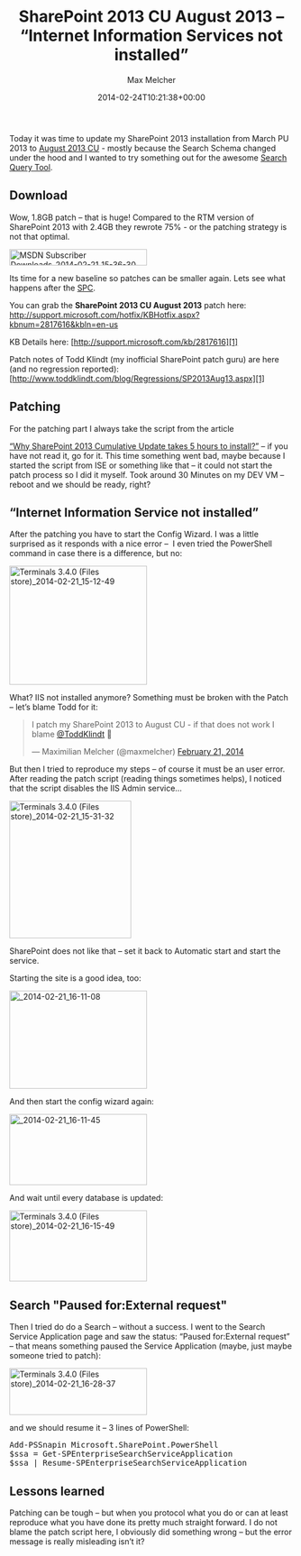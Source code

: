 ﻿---
title: SharePoint 2013 CU August 2013 – “Internet Information Services not installed”
author: Max Melcher
aliases:
   - "/post/2014-02-24-sharepoint-2013-cu-august-2013-internet-information-services-installed/"
2014: "02"
type: post
date: 2014-02-24T10:21:38+00:00
url: /2014/02/sharepoint-2013-cu-august-2013-internet-information-services-installed/
yourls_shorturl:
  - http://melcher.it/s/1S
categories:
  - ITPro
  - SharePoint 2013

---
Today it was time to update my SharePoint 2013 installation from March PU 2013 to [August 2013 CU][1] - mostly because the Search Schema changed under the hood and I wanted to try something out for the awesome [Search Query Tool][2].

## Download

Wow, 1.8GB patch – that is huge! Compared to the RTM version of SharePoint 2013 with 2.4GB they rewrote 75% - or the patching strategy is not that optimal.

[<img style="background-image: none; padding-top: 0px; padding-left: 0px; display: inline; padding-right: 0px; border: 0px;" title="MSDN Subscriber Downloads_2014-02-21_15-36-30" alt="MSDN Subscriber Downloads_2014-02-21_15-36-30" src="http://melcher.it/wp-content/uploads/MSDN-Subscriber-Downloads_2014-02-21_15-36-30_thumb.png" width="244" height="29" border="0" />][3]

Its time for a new baseline so patches can be smaller again. Lets see what happens after the [SPC][4].

You can grab the **SharePoint 2013 CU August 2013** patch here: <http://support.microsoft.com/hotfix/KBHotfix.aspx?kbnum=2817616&kbln=en-us>

KB Details here: [http://support.microsoft.com/kb/2817616][1]

Patch notes of Todd Klindt (my inofficial SharePoint patch guru) are here (and no regression reported): [http://www.toddklindt.com/blog/Regressions/SP2013Aug13.aspx][1]

## Patching

For the patching part I always take the script from the article

[“Why SharePoint 2013 Cumulative Update takes 5 hours to install?”][5] – if you have not read it, go for it. This time something went bad, maybe because I started the script from ISE or something like that – it could not start the patch process so I did it myself. Took around 30 Minutes on my DEV VM – reboot and we should be ready, right?

## “Internet Information Service not installed”

After the patching you have to start the Config Wizard. I was a little surprised as it responds with a nice error –  I even tried the PowerShell command in case there is a difference, but no:

[<img style="background-image: none; padding-top: 0px; padding-left: 0px; display: inline; padding-right: 0px; border-width: 0px;" title="Terminals 3.4.0 (Files store)_2014-02-21_15-12-49" alt="Terminals 3.4.0 (Files store)_2014-02-21_15-12-49" src="http://melcher.it/wp-content/uploads/Terminals-3.4.0-Files-store_2014-02-21_15-12-49_thumb.png" width="244" height="211" border="0" />][6]

What? IIS not installed anymore? Something must be broken with the Patch – let’s blame Todd for it:

<blockquote class="twitter-tweet" width="500">
  <p>
    I patch my SharePoint 2013 to August CU - if that does not work I blame <a href="https://twitter.com/ToddKlindt">@ToddKlindt</a> 🙂
  </p>
  
  <p>
    &mdash; Maximilian Melcher (@maxmelcher) <a href="https://twitter.com/maxmelcher/statuses/436849642119376896">February 21, 2014</a>
  </p>
</blockquote>



But then I tried to reproduce my steps – of course it must be an user error. After reading the patch script (reading things sometimes helps), I noticed that the script disables the IIS Admin service…

[<img style="background-image: none; padding-top: 0px; padding-left: 0px; display: inline; padding-right: 0px; border-width: 0px;" title="Terminals 3.4.0 (Files store)_2014-02-21_15-31-32" alt="Terminals 3.4.0 (Files store)_2014-02-21_15-31-32" src="http://melcher.it/wp-content/uploads/Terminals-3.4.0-Files-store_2014-02-21_15-31-32_thumb.png" width="216" height="244" border="0" />][7]

SharePoint does not like that – set it back to Automatic start and start the service.

Starting the site is a good idea, too:

[<img style="background-image: none; padding-top: 0px; padding-left: 0px; display: inline; padding-right: 0px; border-width: 0px;" title="_2014-02-21_16-11-08" alt="_2014-02-21_16-11-08" src="http://melcher.it/wp-content/uploads/2014-02-21_16-11-08_thumb.png" width="244" height="174" border="0" />][8]

And then start the config wizard again:

[<img style="background-image: none; padding-top: 0px; padding-left: 0px; display: inline; padding-right: 0px; border-width: 0px;" title="_2014-02-21_16-11-45" alt="_2014-02-21_16-11-45" src="http://melcher.it/wp-content/uploads/2014-02-21_16-11-45_thumb.png" width="244" height="126" border="0" />][9]

And wait until every database is updated:

[<img style="background-image: none; padding-top: 0px; padding-left: 0px; display: inline; padding-right: 0px; border-width: 0px;" title="Terminals 3.4.0 (Files store)_2014-02-21_16-15-49" alt="Terminals 3.4.0 (Files store)_2014-02-21_16-15-49" src="http://melcher.it/wp-content/uploads/Terminals-3.4.0-Files-store_2014-02-21_16-15-49_thumb.png" width="244" height="126" border="0" />][10]

## Search "Paused for:External request"

Then I tried do do a Search – without a success. I went to the Search Service Application page and saw the status: “Paused for:External request” – that means something paused the Service Application (maybe, just maybe someone tried to patch):

[<img style="background-image: none; padding-top: 0px; padding-left: 0px; display: inline; padding-right: 0px; border: 0px;" title="Terminals 3.4.0 (Files store)_2014-02-21_16-28-37" alt="Terminals 3.4.0 (Files store)_2014-02-21_16-28-37" src="http://melcher.it/wp-content/uploads/Terminals-3.4.0-Files-store_2014-02-21_16-28-37_thumb.png" width="244" height="83" border="0" />][11]

and we should resume it – 3 lines of PowerShell:

<pre lang="powershell">Add-PSSnapin Microsoft.SharePoint.PowerShell
$ssa = Get-SPEnterpriseSearchServiceApplication
$ssa | Resume-SPEnterpriseSearchServiceApplication</pre>

## Lessons learned

Patching can be tough – but when you protocol what you do or can at least reproduce what you have done its pretty much straight forward. I do not blame the patch script here, I obviously did something wrong – but the error message is really misleading isn’t it?

 [1]: http://support.microsoft.com/hotfix/KBHotfix.aspx?kbnum=2817616&kbln=en-us
 [2]: https://sp2013searchtool.codeplex.com/
 [3]: http://melcher.it/wp-content/uploads/MSDN-Subscriber-Downloads_2014-02-21_15-36-30.png
 [4]: http://www.sharepointconference.com/
 [5]: http://blogs.msdn.com/b/russmax/archive/2013/04/01/why-sharepoint-2013-cumulative-update-takes-5-hours-to-install.aspx
 [6]: http://melcher.it/wp-content/uploads/Terminals-3.4.0-Files-store_2014-02-21_15-12-49.png
 [7]: http://melcher.it/wp-content/uploads/Terminals-3.4.0-Files-store_2014-02-21_15-31-32.png
 [8]: http://melcher.it/wp-content/uploads/2014-02-21_16-11-08.png
 [9]: http://melcher.it/wp-content/uploads/2014-02-21_16-11-45.png
 [10]: http://melcher.it/wp-content/uploads/Terminals-3.4.0-Files-store_2014-02-21_16-15-49.png
 [11]: http://melcher.it/wp-content/uploads/Terminals-3.4.0-Files-store_2014-02-21_16-28-37.png
